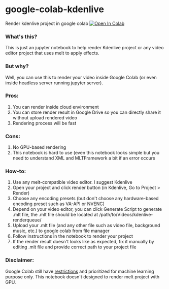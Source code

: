 # google-colab-kdenlive
Render kdenlive project in google colab
[![Open In Colab](https://colab.research.google.com/assets/colab-badge.svg)](https://colab.research.google.com/github/MiracleCherryPie/google-colab-kdenlive/)
### What's this?
This is just an jupyter notebook to help render Kdenlive project or any video editor project that uses melt to apply effects.
### But why?
Well, you can use this to render your video inside Google Colab (or even inside headless server running jupyter server).
### Pros:
1. You can render inside cloud environment
2. You can store render result in Google Drive so you can directly share it without upload rendered video
3. Rendering process will be fast

### Cons:
1. No GPU-based rendering
2. This notebook is hard to use (even this notebook looks simple but you need to understand XML and MLTFramework a bit if an error occurs

### How-to:
1. Use any melt-compatible video editor. I suggest Kdenlive
2. Open your project and click render button (in Kdenlive, Go to Project > Render)
3. Choose any encoding presets (but don't choose any hardware-based encoding preset such as VA-API or NVENC)
4. Depend on your video editor, you can click Generate Script to generate .mlt file, the .mlt file should be located at /path/to/Videos/kdenlive-renderqueue/
5. Upload your .mlt file (and any other file such as video file, background music, etc.) to google colab from file manager
6. Follow instructions in the notebook to render your project
7. If the render result doesn't looks like as expected, fix it manually by editing .mlt file and provide correct path to your project file

### Disclaimer:
Google Colab still have [restrictions](https://research.google.com/colaboratory/faq.html#limitations-and-restrictions) and prioritized for machine learning purpose only. This notebook doesn't designed to render melt project with GPU.
